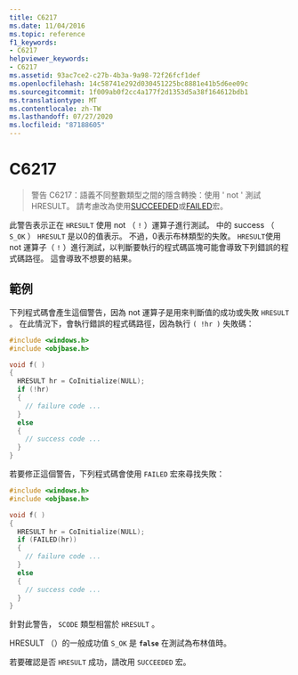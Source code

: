 ```yaml
---
title: C6217
ms.date: 11/04/2016
ms.topic: reference
f1_keywords:
- C6217
helpviewer_keywords:
- C6217
ms.assetid: 93ac7ce2-c27b-4b3a-9a98-72f26fcf1def
ms.openlocfilehash: 14c58741e292d030451225bc8881e41b5d6ee09c
ms.sourcegitcommit: 1f009ab0f2cc4a177f2d1353d5a38f164612bdb1
ms.translationtype: MT
ms.contentlocale: zh-TW
ms.lasthandoff: 07/27/2020
ms.locfileid: "87188605"
---
```

# <a name="c6217"></a>C6217

> 警告 C6217：語義不同整數類型之間的隱含轉換：使用 ' not ' 測試 HRESULT。 請考慮改為使用[SUCCEEDED](/windows/desktop/api/winerror/nf-winerror-succeeded)或[FAILED](/windows/desktop/api/winerror/nf-winerror-failed)宏。

此警告表示正在 `HRESULT` 使用 not （ `!` ）運算子進行測試。 中的 success （ `S_OK` ） `HRESULT` 是以0的值表示。 不過，0表示布林類型的失敗。 `HRESULT`使用 not 運算子（ `!` ）進行測試，以判斷要執行的程式碼區塊可能會導致下列錯誤的程式碼路徑。 這會導致不想要的結果。

## <a name="example"></a>範例

下列程式碼會產生這個警告，因為 not 運算子是用來判斷值的成功或失敗 `HRESULT` 。 在此情況下，會執行錯誤的程式碼路徑，因為執行 `( !hr )` 失敗碼：

```cpp
#include <windows.h>
#include <objbase.h>

void f( )
{
  HRESULT hr = CoInitialize(NULL);
  if (!hr)
  {
    // failure code ...
  }
  else
  {
    // success code ...
  }
}
```

若要修正這個警告，下列程式碼會使用 `FAILED` 宏來尋找失敗：

```cpp
#include <windows.h>
#include <objbase.h>

void f( )
{
  HRESULT hr = CoInitialize(NULL);
  if (FAILED(hr))
  {
    // failure code ...
  }
  else
  {
    // success code ...
  }
}
```

針對此警告， `SCODE` 類型相當於 `HRESULT` 。

HRESULT （）的一般成功值 `S_OK` 是 **`false`** 在測試為布林值時。

若要確認是否 `HRESULT` 成功，請改用 `SUCCEEDED` 宏。

